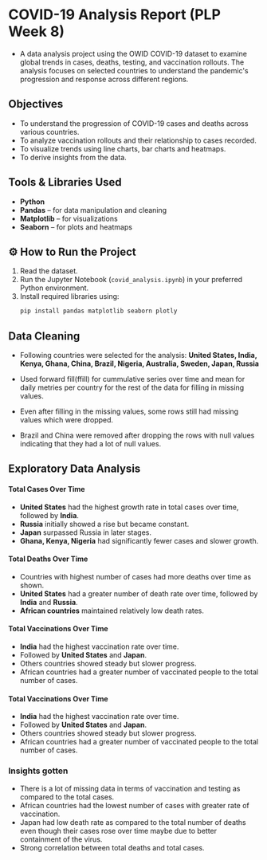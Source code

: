 # COVID-19 Analysis Report (PLP Week 8)

- A data analysis project using the OWID COVID-19 dataset to examine global trends in cases, deaths, testing, and vaccination rollouts. The analysis focuses on selected countries to understand the pandemic's progression and response across different regions.


##  Objectives

- To understand the progression of COVID-19 cases and deaths across various countries.
- To analyze vaccination rollouts and their relationship to cases recorded.
- To visualize trends using line charts, bar charts and heatmaps.
- To derive insights from the data.


##  Tools & Libraries Used

- **Python** 
- **Pandas** – for data manipulation and cleaning
- **Matplotlib** – for visualizations
- **Seaborn** – for plots and heatmaps

## ⚙️ How to Run the Project

1. Read the dataset.
2. Run the Jupyter Notebook (`covid_analysis.ipynb`) in your preferred Python environment.
3. Install required libraries using:
   ```bash
   pip install pandas matplotlib seaborn plotly


## Data Cleaning

- Following countries were selected for the analysis:   **United States, India, Kenya, Ghana, China, Brazil, Nigeria, Australia, Sweden, Japan, Russia**

- Used forward fill(ffill) for cummulative series over time and mean for daily metries per country for the rest of the data for filling in missing values.

- Even after filling in the missing values, some rows still had missing values which were dropped. 

- Brazil and China were removed after dropping the rows with null values indicating that they had a lot of null values.


## Exploratory Data Analysis

####  **Total Cases Over Time**
- **United States** had the highest growth rate in total cases over time, followed by **India**.
- **Russia** initially showed a rise but became constant.
- **Japan** surpassed Russia in later stages.
- **Ghana, Kenya, Nigeria** had significantly fewer cases and slower growth.

####  **Total Deaths Over Time**
- Countries with highest number of cases had more deaths over time as shown.
- **United States** had a greater number of death rate over time, followed by **India** and **Russia**.
- **African countries** maintained relatively low death rates.

#### **Total Vaccinations Over Time**
- **India** had the highest vaccination rate over time.
- Followed by **United States** and **Japan**.
- Others countries showed steady but slower progress.
- African countries had a greater number of vaccinated people to the total number of cases.

#### **Total Vaccinations Over Time**
- **India** had the highest vaccination rate over time.
- Followed by **United States** and **Japan**.
- Others countries showed steady but slower progress.
- African countries had a greater number of vaccinated people to the total number of cases.



### Insights gotten
- There is a lot of missing data in terms of vaccination and testing as compared to the total cases.
- African countries had the lowest number of cases with greater rate of vaccination.
- Japan had low death rate as compared to the total number of deaths even though their cases rose over time maybe due to better containment of the virus.
- Strong correlation between total deaths and total cases.